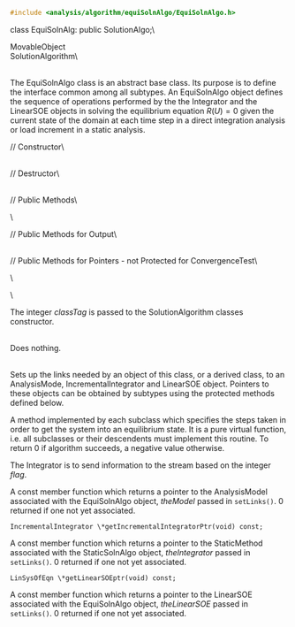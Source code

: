 
```cpp
#include <analysis/algorithm/equiSolnAlgo/EquiSolnAlgo.h>
```


class EquiSolnAlg: public SolutionAlgo;\

MovableObject\
SolutionAlgorithm\

\
The EquiSolnAlgo class is an abstract base class. Its purpose is to
define the interface common among all subtypes. An EquiSolnAlgo object
defines the sequence of operations performed by the the Integrator and
the LinearSOE objects in solving the equilibrium equation $R(U) = 0$
given the current state of the domain at each time step in a direct
integration analysis or load increment in a static analysis.

// Constructor\

\
// Destructor\

\
// Public Methods\

\

// Public Methods for Output\

\
// Public Methods for Pointers - not Protected for ConvergenceTest\

\

\

The integer *classTag* is passed to the SolutionAlgorithm classes
constructor.

\
Does nothing.

\
Sets up the links needed by an object of this class, or a derived class,
to an AnalysisMode, IncrementalIntegrator and LinearSOE object. Pointers
to these objects can be obtained by subtypes using the protected methods
defined below.

A method implemented by each subclass which specifies the steps taken in
order to get the system into an equilibrium state. It is a pure virtual
function, i.e. all subclasses or their descendents must implement this
routine. To return $0$ if algorithm succeeds, a negative value
otherwise.

The Integrator is to send information to the stream based on the integer
*flag*.

A const member function which returns a pointer to the AnalysisModel
associated with the EquiSolnAlgo object, *theModel* passed in
`setLinks()`. $0$ returned if one not yet associated.

```{.cpp}
IncrementalIntegrator \*getIncrementalIntegratorPtr(void) const;
```

A const member function which returns a pointer to the StaticMethod
associated with the StaticSolnAlgo object, *theIntegrator* passed in
`setLinks()`. $0$ returned if one not yet associated.

```{.cpp}
LinSysOfEqn \*getLinearSOEptr(void) const;
```

A const member function which returns a pointer to the LinearSOE
associated with the EquiSolnAlgo object, *theLinearSOE* passed in
`setLinks()`. $0$ returned if one not yet associated.
